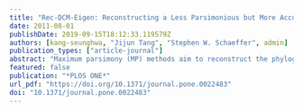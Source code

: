 ```yaml
---
title: "Rec-DCM-Eigen: Reconstructing a Less Parsimonious but More Accurate Tree in Shorter Time"
date: 2011-08-01
publishDate: 2019-09-15T18:12:33.119579Z
authors: [kang-seunghwa, "Jijun Tang", "Stephen W. Schaeffer", admin]
publication_types: ["article-journal"]
abstract: "Maximum parsimony (MP) methods aim to reconstruct the phylogeny of extant species by finding the most parsimonious evolutionary scenario using the species' genome data. MP methods are considered to be accurate, but they are also computationally expensive especially for a large number of species. Several disk-covering methods (DCMs), which decompose the input species to multiple overlapping subgroups (or disks), have been proposed to solve the problem in a divide-and-conquer way. We design a new DCM based on the spectral method and also develop the COGNAC (Comparing Orders of Genes using Novel Algorithms and high-performance Computers) software package. COGNAC uses the new DCM to reduce the phylogenetic tree search space and selects an output tree from the reduced search space based on the MP principle. We test the new DCM using gene order data and inversion distance. The new DCM not only reduces the number of candidate tree topologies but also excludes erroneous tree topologies which can be selected by original MP methods. Initial labeling of internal genomes affects the accuracy of MP methods using gene order data, and the new DCM enables more accurate initial labeling as well. COGNAC demonstrates superior accuracy as a consequence. We compare COGNAC with FastME and the combination of the state of the art DCM (Rec-I-DCM3) and GRAPPA . COGNAC clearly outperforms FastME in accuracy. COGNAC –using the new DCM–also reconstructs a much more accurate tree in significantly shorter time than GRAPPA with Rec-I-DCM3."
featured: false
publication: "*PLOS ONE*"
url_pdf: "https://doi.org/10.1371/journal.pone.0022483"
doi: "10.1371/journal.pone.0022483"
---
```


